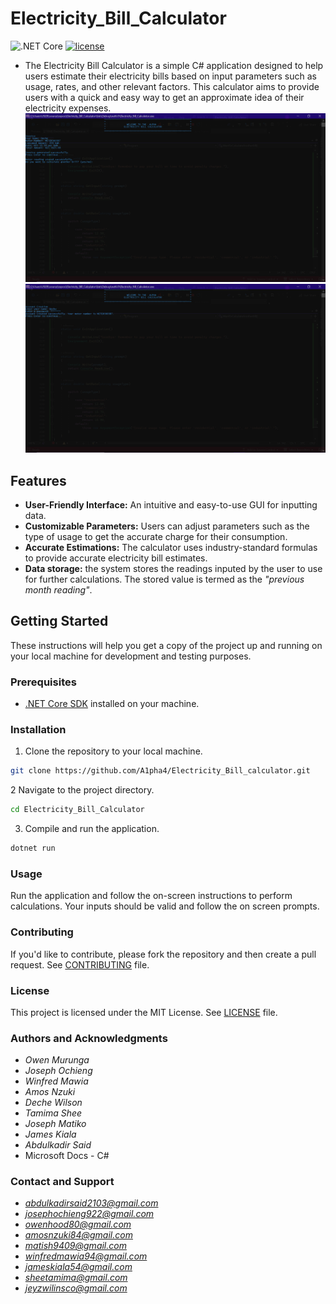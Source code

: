 # Electricity_Bill_Calculator
![.NET Core](https://img.shields.io/badge/.NET%20Core-3.1%20%7C%205.0%20%7C%206.0-blue)
[![license](https://img.shields.io/github/license/DAVFoundation/captain-n3m0.svg?style=flat-square)](https://github.com/DAVFoundation/captain-n3m0/blob/master/LICENSE)
- The Electricity Bill Calculator is a simple C# application designed to help users estimate their electricity bills based on input parameters such as usage, rates, and other relevant factors. This calculator aims to provide users with a quick and easy way to get an approximate idea of their electricity expenses.
![Electricity_Bill_Invoice](https://github.com/A1pha4/Electricity_Bill_Calculator/blob/main/bill%20invoice.png)
![account_creation_screen](https://github.com/A1pha4/Electricity_Bill_Calculator/blob/main/account%20creation.png)


## Features

- **User-Friendly Interface:** An intuitive and easy-to-use GUI for inputting data.
- **Customizable Parameters:** Users can adjust parameters such as the type of usage to get the accurate charge for their consumption.
- **Accurate Estimations:** The calculator uses industry-standard formulas to provide accurate electricity bill estimates.
- **Data storage:** the system stores the readings inputed by the user to use for further calculations. The stored value is termed as the *"previous month reading"*.

## Getting Started

These instructions will help you get a copy of the project up and running on your local machine for development and testing purposes.

### Prerequisites

- [.NET Core SDK](https://dotnet.microsoft.com/download) installed on your machine.

### Installation

1. Clone the repository to your local machine.

```bash
git clone https://github.com/A1pha4/Electricity_Bill_calculator.git
```
2 Navigate to the project directory.
```bash 
cd Electricity_Bill_Calculator
```
3. Compile and run the application.
```bash
dotnet run
```
### Usage
Run the application and follow the on-screen instructions to perform calculations.
Your inputs should be valid and follow the on screen prompts.

### Contributing
If you'd like to contribute, please fork the repository and then create a pull request. See [CONTRIBUTING](https://github.com/A1pha4/Electricity_Bill_Calculator/blob/main/CONTRIBUTING.md) file.

### License
This project is licensed under the MIT License. See [LICENSE](https://github.com/A1pha4/Electricity_Bill_Calculator/blob/main/LICENSE) file.

### Authors and Acknowledgments
- *Owen Murunga*
- *Joseph Ochieng*
- *Winfred Mawia*
- *Amos Nzuki*
- *Deche Wilson*
- *Tamima Shee*
- *Joseph Matiko*
- *James Kiala*
- *Abdulkadir Said*
- Microsoft Docs - C#

### Contact and Support 
- *abdulkadirsaid2103@gmail.com*
- *josephochieng922@gmail.com*
- *owenhood80@gmail.com*
- *amosnzuki84@gmail.com*
- *matish9409@gmail.com*
- *winfredmawia94@gmail.com*
- *jameskiala54@gmail.com*
- *sheetamima@gmail.com*
- *jeyzwilinsco@gmail.com*

